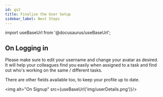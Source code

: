 ```yaml
---
id: gs2
title: Finalize the User Setup
sidebar_label: Next Steps
---
```


import useBaseUrl from '@docusaurus/useBaseUrl';

## On Logging in


Please make sure to edit your username and change your avatar as desired. It will help your colleagues find you easily when assigned to a task and find out who's working on the same / different tasks.

There are other fields available too, to keep your profile up to date.

<img alt="On Signup" src={useBaseUrl('img/userDetails.png')}/>